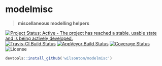 
# modelmisc 

>__miscellaneous modelling helpers__

[![Project Status: Active - The project has reached a stable, usable state and is being actively developed.](http://www.repostatus.org/badges/latest/active.svg)](http://www.repostatus.org/#active) [![Travis-CI Build Status](https://travis-ci.org/wilsontom/modelmisc.svg?branch=master)](https://travis-ci.org/wilsontom/modelmisc) [![AppVeyor Build Status](https://ci.appveyor.com/api/projects/status/github/wilsontom/modelmisc?branch=master&svg=true)](https://ci.appveyor.com/project/wilsontom/modelmisc) [![Coverage Status](https://img.shields.io/codecov/c/github/wilsontom/modelmisc/master.svg)](https://codecov.io/github/wilsontom/modelmisc?branch=master) ![License](https://img.shields.io/badge/license-GNU%20GPL%20v3.0-blue.svg "GNU GPL v3.0")


```R
devtools::install_github('wilsontom/modelmisc')
```
